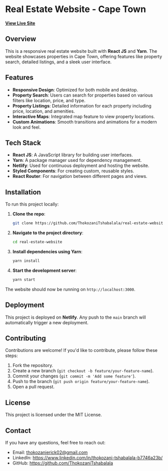 
# Real Estate Website - Cape Town

[**View Live Site**](https://real-estate-website-cape-town.netlify.app/)

## Overview

This is a responsive real estate website built with **React JS** and **Yarn**. The website showcases properties in Cape Town, offering features like property search, detailed listings, and a sleek user interface.

## Features

- **Responsive Design**: Optimized for both mobile and desktop.
- **Property Search**: Users can search for properties based on various filters like location, price, and type.
- **Property Listings**: Detailed information for each property including price, location, and amenities.
- **Interactive Maps**: Integrated map feature to view property locations.
- **Custom Animations**: Smooth transitions and animations for a modern look and feel.

## Tech Stack

- **React JS**: A JavaScript library for building user interfaces.
- **Yarn**: A package manager used for dependency management.
- **Netlify**: Used for continuous deployment and hosting the website.
- **Styled Components**: For creating custom, reusable styles.
- **React Router**: For navigation between different pages and views.

## Installation

To run this project locally:

1. **Clone the repo**:
    ```bash
    git clone https://github.com/ThokozaniTshabalala/real-estate-website.git
    ```

2. **Navigate to the project directory**:
    ```bash
    cd real-estate-website
    ```

3. **Install dependencies using Yarn**:
    ```bash
    yarn install
    ```

4. **Start the development server**:
    ```bash
    yarn start
    ```

The website should now be running on `http://localhost:3000`.

## Deployment

This project is deployed on **Netlify**. Any push to the `main` branch will automatically trigger a new deployment.

## Contributing

Contributions are welcome! If you'd like to contribute, please follow these steps:

1. Fork the repository.
2. Create a new branch (`git checkout -b feature/your-feature-name`).
3. Commit your changes (`git commit -m 'Add some feature'`).
4. Push to the branch (`git push origin feature/your-feature-name`).
5. Open a pull request.

## License

This project is licensed under the MIT License.

## Contact

If you have any questions, feel free to reach out:

- Email: thokozanierick02@gmail.com
- LinkedIn: https://www.linkedin.com/in/thokozani-tshabalala-b7746a23b/
- GitHub: https://github.com/ThokozaniTshabalala
